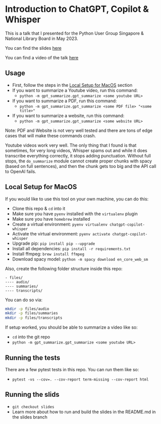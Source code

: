 # Introduction to ChatGPT, Copilot & Whisper

This is a talk that I presented for the Python User Group Singapore & National
Library Board in May 2023.

You can find the slides [here](https://mbrochh.github.io/whisper-youtube-transcribe/1)

You can find a video of the talk [here](https://www.youtube.com/watch?v=t5eVAtavoQ8)

## Usage

* First, follow the steps in the [Local Setup for MacOS](#local-setup-for-macos) section
* If you want to summarize a Youtube video, run this command:
  * `python -m gpt_summarize.gpt_summarize <some youtube URL>`
* If you want to summarize a PDF, run this command:
  * `python -m gpt_summarize.gpt_summarize <some PDF file> "<some title>"` 
* If you want to summarize a website, run this command:
  * `python -m gpt_summarize.gpt_summarize <some website URL>`

Note: PDF and Website is not very well tested and there are tons of edge cases
that will make these commands crash.

Youtube videos work very well. The only thing that I found is that sometimes,
for very long videos, Whisper spams out and while it does transcribe everything
correctly, it stops adding punctuation. Without full stops, the `do_summarize`
module cannot create proper chunks with spacy (based on full sentences), and
then the chunk gets too big and the API call to OpenAI fails.

## Local Setup for MacOS

If you would like to use this tool on your own machine, you can do this:

* Clone this repo & `cd` into it
* Make sure you have `pyenv` installed with the `virtualenv` plugin
* Make sure you have `homebrew` installed
* Create a virtual environment: `pyenv virtualenv chatgpt-copilot-whisper`
* Activate the virtual environment: `pyenv activate chatgpt-copilot-whisper`
* Upgrade pip: `pip install pip --upgrade`
* Install all dependencies: `pip install -r requirements.txt`
* Install ffmpeg: `brew install ffmpeg`
* Download spacy model: `python -m spacy download en_core_web_sm`

Also, create the following folder structure inside this repo:

```
- files/
---- audio/
---- summaries/
---- transcripts/
```

You can do so via:

```bash
mkdir -p files/audio
mkdir -p files/summaries
mkdir -p files/transcripts
```

If setup worked, you should be able to summarize a video like so:

* `cd` into the git repo
* `python -m gpt_summarize.gpt_summarize <some youtube URL>`

## Running the tests

There are a few pytest tests in this repo. You can run them like so:

* `pytest -vs --cov=. --cov-report term-missing --cov-report html`

## Running the slids

* `git checkout slides`
* Learn more about how to run and build the slides in the README.md in the slides branch